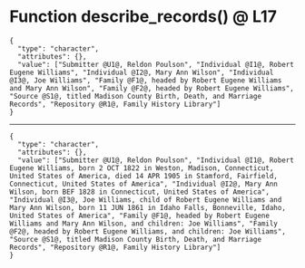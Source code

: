 # Function describe_records() @ L17

    {
      "type": "character",
      "attributes": {},
      "value": ["Submitter @U1@, Reldon Poulson", "Individual @I1@, Robert Eugene Williams", "Individual @I2@, Mary Ann Wilson", "Individual @I3@, Joe Williams", "Family @F1@, headed by Robert Eugene Williams and Mary Ann Wilson", "Family @F2@, headed by Robert Eugene Williams", "Source @S1@, titled Madison County Birth, Death, and Marriage Records", "Repository @R1@, Family History Library"]
    }

---

    {
      "type": "character",
      "attributes": {},
      "value": ["Submitter @U1@, Reldon Poulson", "Individual @I1@, Robert Eugene Williams, born 2 OCT 1822 in Weston, Madison, Connecticut, United States of America, died 14 APR 1905 in Stamford, Fairfield, Connecticut, United States of America", "Individual @I2@, Mary Ann Wilson, born BEF 1828 in Connecticut, United States of America", "Individual @I3@, Joe Williams, child of Robert Eugene Williams and Mary Ann Wilson, born 11 JUN 1861 in Idaho Falls, Bonneville, Idaho, United States of America", "Family @F1@, headed by Robert Eugene Williams and Mary Ann Wilson, and children: Joe Williams", "Family @F2@, headed by Robert Eugene Williams, and children: Joe Williams", "Source @S1@, titled Madison County Birth, Death, and Marriage Records", "Repository @R1@, Family History Library"]
    }

